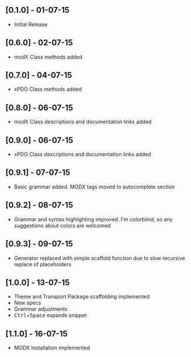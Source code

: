 ## [0.1.0] - 01-07-15
- Initial Release

## [0.6.0] - 02-07-15
- modX Class methods added

## [0.7.0] - 04-07-15
- xPDO Class methods added

## [0.8.0] - 06-07-15
- modX Class descriptions and documentation links added

## [0.9.0] - 06-07-15
- xPDO Class descriptions and documentation links added

## [0.9.1] - 07-07-15
- Basic grammar added. MODX tags moved to autocomplete section

## [0.9.2] - 08-07-15
- Grammar and syntax highlighting improved. I'm colorblind, so any suggestions about colors are welcomed

## [0.9.3] - 09-07-15
- Generator replaced with simple scaffold function due to slow recursive replace of placeholders

## [1.0.0] - 13-07-15
- Theme and Transport Package scaffolding implemented
- New specs
- Grammar adjustments
- <kbd>Ctrl</kbd>+<kbd>Space</kbd> expands snippet

## [1.1.0] - 16-07-15
- MODX Installation implemented
